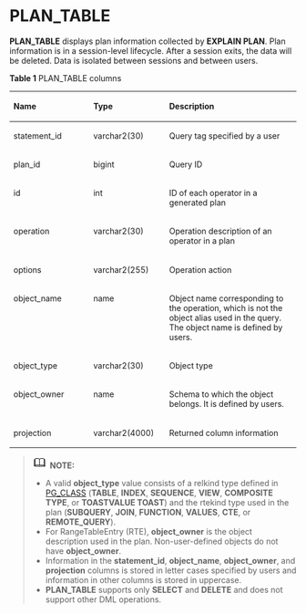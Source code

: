 # PLAN\_TABLE<a name="EN-US_TOPIC_0289900817"></a>

**PLAN\_TABLE**  displays plan information collected by  **EXPLAIN PLAN**. Plan information is in a session-level lifecycle. After a session exits, the data will be deleted. Data is isolated between sessions and between users.

**Table  1**  PLAN\_TABLE columns

<a name="en-us_topic_0283136778_en-us_topic_0237122502_en-us_topic_0165900117_t749b1c370b1e4c81a41d5c7966458cb2"></a>
<table><thead align="left"><tr id="en-us_topic_0283136778_en-us_topic_0237122502_en-us_topic_0165900117_r3f04445cda964e2aa689b8050dc33b95"><th class="cellrowborder" valign="top" width="27.82278227822782%" id="mcps1.2.4.1.1"><p id="en-us_topic_0283136778_en-us_topic_0237122502_en-us_topic_0165900117_a9fa986027c4d4b52959cc20d3d659b64"><a name="en-us_topic_0283136778_en-us_topic_0237122502_en-us_topic_0165900117_a9fa986027c4d4b52959cc20d3d659b64"></a><a name="en-us_topic_0283136778_en-us_topic_0237122502_en-us_topic_0165900117_a9fa986027c4d4b52959cc20d3d659b64"></a>Name</p>
</th>
<th class="cellrowborder" valign="top" width="26.432643264326426%" id="mcps1.2.4.1.2"><p id="en-us_topic_0283136778_en-us_topic_0237122502_en-us_topic_0165900117_a66e3551d1ca3439996075c0c819cf4d5"><a name="en-us_topic_0283136778_en-us_topic_0237122502_en-us_topic_0165900117_a66e3551d1ca3439996075c0c819cf4d5"></a><a name="en-us_topic_0283136778_en-us_topic_0237122502_en-us_topic_0165900117_a66e3551d1ca3439996075c0c819cf4d5"></a>Type</p>
</th>
<th class="cellrowborder" valign="top" width="45.744574457445744%" id="mcps1.2.4.1.3"><p id="en-us_topic_0283136778_en-us_topic_0237122502_en-us_topic_0165900117_acb3888cb80e34b90838ca9997ad5ed3f"><a name="en-us_topic_0283136778_en-us_topic_0237122502_en-us_topic_0165900117_acb3888cb80e34b90838ca9997ad5ed3f"></a><a name="en-us_topic_0283136778_en-us_topic_0237122502_en-us_topic_0165900117_acb3888cb80e34b90838ca9997ad5ed3f"></a>Description</p>
</th>
</tr>
</thead>
<tbody><tr id="en-us_topic_0283136778_en-us_topic_0237122502_en-us_topic_0165900117_ra2e6f27710074b6898fcbe281ce85455"><td class="cellrowborder" valign="top" width="27.82278227822782%" headers="mcps1.2.4.1.1 "><p id="en-us_topic_0283136778_en-us_topic_0237122502_en-us_topic_0165900117_afe83cc327ee0475fabec1673bda65595"><a name="en-us_topic_0283136778_en-us_topic_0237122502_en-us_topic_0165900117_afe83cc327ee0475fabec1673bda65595"></a><a name="en-us_topic_0283136778_en-us_topic_0237122502_en-us_topic_0165900117_afe83cc327ee0475fabec1673bda65595"></a>statement_id</p>
</td>
<td class="cellrowborder" valign="top" width="26.432643264326426%" headers="mcps1.2.4.1.2 "><p id="en-us_topic_0283136778_en-us_topic_0237122502_en-us_topic_0165900117_ad3c3498d91c147cbae52e1f8c2e604bc"><a name="en-us_topic_0283136778_en-us_topic_0237122502_en-us_topic_0165900117_ad3c3498d91c147cbae52e1f8c2e604bc"></a><a name="en-us_topic_0283136778_en-us_topic_0237122502_en-us_topic_0165900117_ad3c3498d91c147cbae52e1f8c2e604bc"></a>varchar2(30)</p>
</td>
<td class="cellrowborder" valign="top" width="45.744574457445744%" headers="mcps1.2.4.1.3 "><p id="en-us_topic_0283136778_en-us_topic_0237122502_en-us_topic_0165900117_a32415b1f05f9415cafd5f32ef3e6d299"><a name="en-us_topic_0283136778_en-us_topic_0237122502_en-us_topic_0165900117_a32415b1f05f9415cafd5f32ef3e6d299"></a><a name="en-us_topic_0283136778_en-us_topic_0237122502_en-us_topic_0165900117_a32415b1f05f9415cafd5f32ef3e6d299"></a>Query tag specified by a user</p>
</td>
</tr>
<tr id="en-us_topic_0283136778_en-us_topic_0237122502_en-us_topic_0165900117_rc36abac79c1b4efebbdf9c56c04326a9"><td class="cellrowborder" valign="top" width="27.82278227822782%" headers="mcps1.2.4.1.1 "><p id="en-us_topic_0283136778_en-us_topic_0237122502_en-us_topic_0165900117_ac6af0b524e5a4e058a27cc1a6a7abfec"><a name="en-us_topic_0283136778_en-us_topic_0237122502_en-us_topic_0165900117_ac6af0b524e5a4e058a27cc1a6a7abfec"></a><a name="en-us_topic_0283136778_en-us_topic_0237122502_en-us_topic_0165900117_ac6af0b524e5a4e058a27cc1a6a7abfec"></a>plan_id</p>
</td>
<td class="cellrowborder" valign="top" width="26.432643264326426%" headers="mcps1.2.4.1.2 "><p id="en-us_topic_0283136778_en-us_topic_0237122502_en-us_topic_0165900117_a478948b974a54260ac7f2e7929861b45"><a name="en-us_topic_0283136778_en-us_topic_0237122502_en-us_topic_0165900117_a478948b974a54260ac7f2e7929861b45"></a><a name="en-us_topic_0283136778_en-us_topic_0237122502_en-us_topic_0165900117_a478948b974a54260ac7f2e7929861b45"></a>bigint</p>
</td>
<td class="cellrowborder" valign="top" width="45.744574457445744%" headers="mcps1.2.4.1.3 "><p id="en-us_topic_0283136778_en-us_topic_0237122502_en-us_topic_0165900117_a8386817f56444b72973a8b7412ec087e"><a name="en-us_topic_0283136778_en-us_topic_0237122502_en-us_topic_0165900117_a8386817f56444b72973a8b7412ec087e"></a><a name="en-us_topic_0283136778_en-us_topic_0237122502_en-us_topic_0165900117_a8386817f56444b72973a8b7412ec087e"></a>Query ID</p>
</td>
</tr>
<tr id="en-us_topic_0283136778_en-us_topic_0237122502_en-us_topic_0165900117_rbd63bb1c1d7e472a9a21a92687340407"><td class="cellrowborder" valign="top" width="27.82278227822782%" headers="mcps1.2.4.1.1 "><p id="en-us_topic_0283136778_en-us_topic_0237122502_en-us_topic_0165900117_a3b4ce9d7ce9a453ab7c7f7d066c98841"><a name="en-us_topic_0283136778_en-us_topic_0237122502_en-us_topic_0165900117_a3b4ce9d7ce9a453ab7c7f7d066c98841"></a><a name="en-us_topic_0283136778_en-us_topic_0237122502_en-us_topic_0165900117_a3b4ce9d7ce9a453ab7c7f7d066c98841"></a>id</p>
</td>
<td class="cellrowborder" valign="top" width="26.432643264326426%" headers="mcps1.2.4.1.2 "><p id="en-us_topic_0283136778_en-us_topic_0237122502_en-us_topic_0165900117_a8c297e6d26174c2dbf37213f151b0643"><a name="en-us_topic_0283136778_en-us_topic_0237122502_en-us_topic_0165900117_a8c297e6d26174c2dbf37213f151b0643"></a><a name="en-us_topic_0283136778_en-us_topic_0237122502_en-us_topic_0165900117_a8c297e6d26174c2dbf37213f151b0643"></a>int</p>
</td>
<td class="cellrowborder" valign="top" width="45.744574457445744%" headers="mcps1.2.4.1.3 "><p id="en-us_topic_0283136778_en-us_topic_0237122502_en-us_topic_0165900117_a9b99cdd724714bb4840767ac6fcaa2e9"><a name="en-us_topic_0283136778_en-us_topic_0237122502_en-us_topic_0165900117_a9b99cdd724714bb4840767ac6fcaa2e9"></a><a name="en-us_topic_0283136778_en-us_topic_0237122502_en-us_topic_0165900117_a9b99cdd724714bb4840767ac6fcaa2e9"></a>ID of each operator in a generated plan</p>
</td>
</tr>
<tr id="en-us_topic_0283136778_en-us_topic_0237122502_en-us_topic_0165900117_r2d5cced298194ebba8ae1d4072fd42cb"><td class="cellrowborder" valign="top" width="27.82278227822782%" headers="mcps1.2.4.1.1 "><p id="en-us_topic_0283136778_en-us_topic_0237122502_en-us_topic_0165900117_aad0b17d6ed2a4d4f980593e1e1db1c1c"><a name="en-us_topic_0283136778_en-us_topic_0237122502_en-us_topic_0165900117_aad0b17d6ed2a4d4f980593e1e1db1c1c"></a><a name="en-us_topic_0283136778_en-us_topic_0237122502_en-us_topic_0165900117_aad0b17d6ed2a4d4f980593e1e1db1c1c"></a>operation</p>
</td>
<td class="cellrowborder" valign="top" width="26.432643264326426%" headers="mcps1.2.4.1.2 "><p id="en-us_topic_0283136778_en-us_topic_0237122502_en-us_topic_0165900117_a929c132f4f9e47bcb7517b0999960b68"><a name="en-us_topic_0283136778_en-us_topic_0237122502_en-us_topic_0165900117_a929c132f4f9e47bcb7517b0999960b68"></a><a name="en-us_topic_0283136778_en-us_topic_0237122502_en-us_topic_0165900117_a929c132f4f9e47bcb7517b0999960b68"></a>varchar2(30)</p>
</td>
<td class="cellrowborder" valign="top" width="45.744574457445744%" headers="mcps1.2.4.1.3 "><p id="en-us_topic_0283136778_en-us_topic_0237122502_en-us_topic_0165900117_ac59071a9a0114d1f927d80e98685d0b6"><a name="en-us_topic_0283136778_en-us_topic_0237122502_en-us_topic_0165900117_ac59071a9a0114d1f927d80e98685d0b6"></a><a name="en-us_topic_0283136778_en-us_topic_0237122502_en-us_topic_0165900117_ac59071a9a0114d1f927d80e98685d0b6"></a>Operation description of an operator in a plan</p>
</td>
</tr>
<tr id="en-us_topic_0283136778_en-us_topic_0237122502_en-us_topic_0165900117_row623118217128"><td class="cellrowborder" valign="top" width="27.82278227822782%" headers="mcps1.2.4.1.1 "><p id="en-us_topic_0283136778_en-us_topic_0237122502_en-us_topic_0165900117_p46189573117"><a name="en-us_topic_0283136778_en-us_topic_0237122502_en-us_topic_0165900117_p46189573117"></a><a name="en-us_topic_0283136778_en-us_topic_0237122502_en-us_topic_0165900117_p46189573117"></a>options</p>
</td>
<td class="cellrowborder" valign="top" width="26.432643264326426%" headers="mcps1.2.4.1.2 "><p id="en-us_topic_0283136778_en-us_topic_0237122502_en-us_topic_0165900117_p5618105771111"><a name="en-us_topic_0283136778_en-us_topic_0237122502_en-us_topic_0165900117_p5618105771111"></a><a name="en-us_topic_0283136778_en-us_topic_0237122502_en-us_topic_0165900117_p5618105771111"></a>varchar2(255)</p>
</td>
<td class="cellrowborder" valign="top" width="45.744574457445744%" headers="mcps1.2.4.1.3 "><p id="en-us_topic_0283136778_en-us_topic_0237122502_en-us_topic_0165900117_p176181357151118"><a name="en-us_topic_0283136778_en-us_topic_0237122502_en-us_topic_0165900117_p176181357151118"></a><a name="en-us_topic_0283136778_en-us_topic_0237122502_en-us_topic_0165900117_p176181357151118"></a>Operation action</p>
</td>
</tr>
<tr id="en-us_topic_0283136778_en-us_topic_0237122502_en-us_topic_0165900117_row72293251210"><td class="cellrowborder" valign="top" width="27.82278227822782%" headers="mcps1.2.4.1.1 "><p id="en-us_topic_0283136778_en-us_topic_0237122502_en-us_topic_0165900117_p561875761112"><a name="en-us_topic_0283136778_en-us_topic_0237122502_en-us_topic_0165900117_p561875761112"></a><a name="en-us_topic_0283136778_en-us_topic_0237122502_en-us_topic_0165900117_p561875761112"></a>object_name</p>
</td>
<td class="cellrowborder" valign="top" width="26.432643264326426%" headers="mcps1.2.4.1.2 "><p id="en-us_topic_0283136778_en-us_topic_0237122502_en-us_topic_0165900117_p12619185716117"><a name="en-us_topic_0283136778_en-us_topic_0237122502_en-us_topic_0165900117_p12619185716117"></a><a name="en-us_topic_0283136778_en-us_topic_0237122502_en-us_topic_0165900117_p12619185716117"></a>name</p>
</td>
<td class="cellrowborder" valign="top" width="45.744574457445744%" headers="mcps1.2.4.1.3 "><p id="en-us_topic_0283136778_en-us_topic_0237122502_en-us_topic_0165900117_p361913573118"><a name="en-us_topic_0283136778_en-us_topic_0237122502_en-us_topic_0165900117_p361913573118"></a><a name="en-us_topic_0283136778_en-us_topic_0237122502_en-us_topic_0165900117_p361913573118"></a>Object name corresponding to the operation, which is not the object alias used in the query. The object name is defined by users.</p>
</td>
</tr>
<tr id="en-us_topic_0283136778_en-us_topic_0237122502_en-us_topic_0165900117_row18228823125"><td class="cellrowborder" valign="top" width="27.82278227822782%" headers="mcps1.2.4.1.1 "><p id="en-us_topic_0283136778_en-us_topic_0237122502_en-us_topic_0165900117_p16619135711113"><a name="en-us_topic_0283136778_en-us_topic_0237122502_en-us_topic_0165900117_p16619135711113"></a><a name="en-us_topic_0283136778_en-us_topic_0237122502_en-us_topic_0165900117_p16619135711113"></a>object_type</p>
</td>
<td class="cellrowborder" valign="top" width="26.432643264326426%" headers="mcps1.2.4.1.2 "><p id="en-us_topic_0283136778_en-us_topic_0237122502_en-us_topic_0165900117_p648441711132"><a name="en-us_topic_0283136778_en-us_topic_0237122502_en-us_topic_0165900117_p648441711132"></a><a name="en-us_topic_0283136778_en-us_topic_0237122502_en-us_topic_0165900117_p648441711132"></a>varchar2(30)</p>
</td>
<td class="cellrowborder" valign="top" width="45.744574457445744%" headers="mcps1.2.4.1.3 "><p id="en-us_topic_0283136778_en-us_topic_0237122502_en-us_topic_0165900117_p56197578112"><a name="en-us_topic_0283136778_en-us_topic_0237122502_en-us_topic_0165900117_p56197578112"></a><a name="en-us_topic_0283136778_en-us_topic_0237122502_en-us_topic_0165900117_p56197578112"></a>Object type</p>
</td>
</tr>
<tr id="en-us_topic_0283136778_en-us_topic_0237122502_en-us_topic_0165900117_row11226192131210"><td class="cellrowborder" valign="top" width="27.82278227822782%" headers="mcps1.2.4.1.1 "><p id="en-us_topic_0283136778_en-us_topic_0237122502_en-us_topic_0165900117_p176191157171111"><a name="en-us_topic_0283136778_en-us_topic_0237122502_en-us_topic_0165900117_p176191157171111"></a><a name="en-us_topic_0283136778_en-us_topic_0237122502_en-us_topic_0165900117_p176191157171111"></a>object_owner</p>
</td>
<td class="cellrowborder" valign="top" width="26.432643264326426%" headers="mcps1.2.4.1.2 "><p id="en-us_topic_0283136778_en-us_topic_0237122502_en-us_topic_0165900117_p261955741117"><a name="en-us_topic_0283136778_en-us_topic_0237122502_en-us_topic_0165900117_p261955741117"></a><a name="en-us_topic_0283136778_en-us_topic_0237122502_en-us_topic_0165900117_p261955741117"></a>name</p>
</td>
<td class="cellrowborder" valign="top" width="45.744574457445744%" headers="mcps1.2.4.1.3 "><p id="en-us_topic_0283136778_en-us_topic_0237122502_en-us_topic_0165900117_p76191957171113"><a name="en-us_topic_0283136778_en-us_topic_0237122502_en-us_topic_0165900117_p76191957171113"></a><a name="en-us_topic_0283136778_en-us_topic_0237122502_en-us_topic_0165900117_p76191957171113"></a>Schema to which the object belongs. It is defined by users.</p>
</td>
</tr>
<tr id="en-us_topic_0283136778_en-us_topic_0237122502_en-us_topic_0165900117_row12827103193212"><td class="cellrowborder" valign="top" width="27.82278227822782%" headers="mcps1.2.4.1.1 "><p id="en-us_topic_0283136778_en-us_topic_0237122502_en-us_topic_0165900117_p111633243217"><a name="en-us_topic_0283136778_en-us_topic_0237122502_en-us_topic_0165900117_p111633243217"></a><a name="en-us_topic_0283136778_en-us_topic_0237122502_en-us_topic_0165900117_p111633243217"></a>projection</p>
</td>
<td class="cellrowborder" valign="top" width="26.432643264326426%" headers="mcps1.2.4.1.2 "><p id="en-us_topic_0283136778_en-us_topic_0237122502_en-us_topic_0165900117_p163861239173218"><a name="en-us_topic_0283136778_en-us_topic_0237122502_en-us_topic_0165900117_p163861239173218"></a><a name="en-us_topic_0283136778_en-us_topic_0237122502_en-us_topic_0165900117_p163861239173218"></a>varchar2(4000)</p>
</td>
<td class="cellrowborder" valign="top" width="45.744574457445744%" headers="mcps1.2.4.1.3 "><p id="en-us_topic_0283136778_en-us_topic_0237122502_en-us_topic_0165900117_p121639223213"><a name="en-us_topic_0283136778_en-us_topic_0237122502_en-us_topic_0165900117_p121639223213"></a><a name="en-us_topic_0283136778_en-us_topic_0237122502_en-us_topic_0165900117_p121639223213"></a>Returned column information</p>
</td>
</tr>
</tbody>
</table>

>![](public_sys-resources/icon-note.gif) **NOTE:** 
>-   A valid  **object\_type**  value consists of a relkind type defined in  [PG\_CLASS](pg_class.md)  \(**TABLE**,  **INDEX**,  **SEQUENCE**,  **VIEW**,  **COMPOSITE TYPE**, or  **TOASTVALUE TOAST**\) and the rtekind type used in the plan \(**SUBQUERY**,  **JOIN**,  **FUNCTION**,  **VALUES**,  **CTE**, or  **REMOTE\_QUERY**\).
>-   For RangeTableEntry \(RTE\),  **object\_owner**  is the object description used in the plan. Non-user-defined objects do not have  **object\_owner**.
>-   Information in the  **statement\_id**,  **object\_name**,  **object\_owner**, and  **projection**  columns is stored in letter cases specified by users and information in other columns is stored in uppercase.
>-   **PLAN\_TABLE**  supports only  **SELECT**  and  **DELETE**  and does not support other DML operations.


